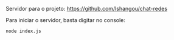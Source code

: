 Servidor para o projeto: https://github.com/lshangou/chat-redes

Para iniciar o servidor, basta digitar no console:
```
node index.js
```